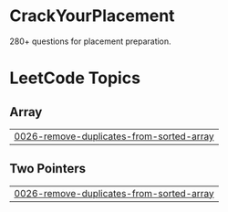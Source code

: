 # CrackYourPlacement
280+ questions for placement preparation.

<!---LeetCode Topics Start-->
# LeetCode Topics
## Array
|  |
| ------- |
| [0026-remove-duplicates-from-sorted-array](https://github.com/Sayan4391/CrackYourPlacement/tree/master/0026-remove-duplicates-from-sorted-array) |
## Two Pointers
|  |
| ------- |
| [0026-remove-duplicates-from-sorted-array](https://github.com/Sayan4391/CrackYourPlacement/tree/master/0026-remove-duplicates-from-sorted-array) |
<!---LeetCode Topics End-->